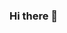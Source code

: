 ### Hi there 👋

<!--
**9o-Sudo/9o-Sudo** is a ✨ _special_ ✨ repository because its `README.md` (this file) appears on your GitHub profile.

Here are some ideas to get you started:

[![Linkedin: 9o](https://img.shields.io/badge/-9o-blue?style=flat-square&logo=Linkedin&logoColor=white&link=https://www.linkedin.com/in/9osudo/)](https://www.linkedin.com/in/9osudo/)

![](https://komarev.com/ghpvc/?username=your-github-username&style=plastic)

- 🔭 I’m currently working on ...
- 🌱 I’m currently learning ...
- 👯 I’m looking to collaborate on ...
- 🤔 I’m looking for help with ...
- 💬 Ask me about ...
- 📫 How to reach me: ...
- 😄 Pronouns: ...
- ⚡ Fun fact: ...
-->
